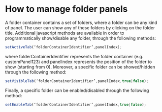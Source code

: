 # How to manage folder panels

A folder container contains a set of folders, where a folder can be any kind of panel. The user can show any of these folders by clicking on the folder title. Additional javascript methods are available in order to programmatically show/disable any folder, through the following methods:

```javascript
setActiveTab(‘folderContainerIdentifier’,panelIndex);
```

where folderContainerIdentifier represents the folder container \(e.g. customPanel123\) and panelIndex represents the position of the folder to show \(starting from 0\). Moreover, a specific folder can be showed/hidden through the following method:

```javascript
setVisibleTab(‘folderContainerIdentifier’,panelIndex,true|false);
```

Finally, a specific folder can be enabled/disabled through the following method:

```javascript
setEnableTab(‘folderContainerIdentifier’,panelIndex,true|false);
```

